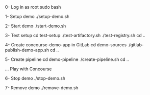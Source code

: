 0- Log in as root
	sudo bash

1- Setup demo
	./setup-demo.sh

2- Start demo
	./start-demo.sh

3- Test setup
	cd test-setup
	./test-artifactory.sh
	./test-registry.sh
	cd ..

4- Create concourse-demo-app in GitLab
	cd demo-sources
	./gitlab-publish-demo-app.sh
	cd ..

5- Create pipeline
	cd demo-pipeline
	./create-pipeline.sh
	cd ..


... Play with Concourse


6- Stop demo
	./stop-demo.sh

7- Remove demo
	./remove-demo.sh

